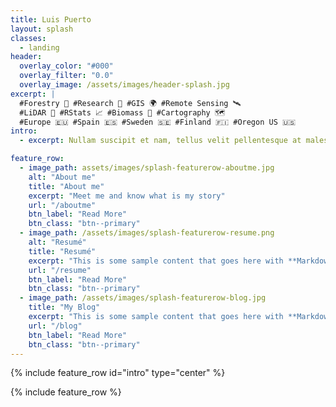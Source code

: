 ```yaml
---
title: Luis Puerto
layout: splash
classes:
  - landing
header:
  overlay_color: "#000"
  overlay_filter: "0.0"
  overlay_image: /assets/images/header-splash.jpg
excerpt: | 
  #Forestry 🌲 #Research 🔬 #GIS 🌍 #Remote Sensing 🛰       
  #LiDAR 🔦 #RStats 📈 #Biomass 🌱 #Cartography 🗺       
  #Europe 🇪🇺 #Spain 🇪🇸 #Sweden 🇸🇪 #Finland 🇫🇮 #Oregon US 🇺🇸
intro:
  - excerpt: Nullam suscipit et nam, tellus velit pellentesque at malesuada, enim eaque. Quis nulla, netus tempor in diam gravida tincidunt, *proin faucibus* voluptate felis id sollicitudin. Centered with `type="center"`

feature_row:
  - image_path: assets/images/splash-featurerow-aboutme.jpg
    alt: "About me"
    title: "About me"
    excerpt: "Meet me and know what is my story"
    url: "/aboutme"
    btn_label: "Read More"
    btn_class: "btn--primary"
  - image_path: /assets/images/splash-featurerow-resume.png
    alt: "Resumé"
    title: "Resumé"
    excerpt: "This is some sample content that goes here with **Markdown** formatting."
    url: "/resume"
    btn_label: "Read More"
    btn_class: "btn--primary"
  - image_path: /assets/images/splash-featurerow-blog.jpg
    title: "My Blog"
    excerpt: "This is some sample content that goes here with **Markdown** formatting."
    url: "/blog"
    btn_label: "Read More"
    btn_class: "btn--primary"
---
```

{% include feature_row id="intro" type="center" %}

{% include feature_row %}
